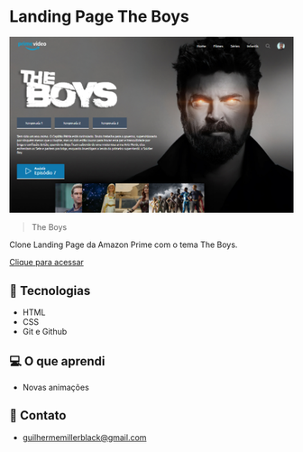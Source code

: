 # Landing Page The Boys

![preview](./img/preview.png)

> The Boys

Clone Landing Page da Amazon Prime com o tema The Boys.

[Clique para acessar](https://guimiiller.github.io/the-boys/)


## 🚀 Tecnologias

- HTML
- CSS
- Git e Github


## 💻 O que aprendi

- Novas animações 

## 📨 Contato

- guilhermemillerblack@gmail.com
